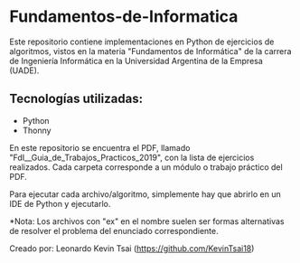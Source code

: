 # Fundamentos-de-Informatica

Este repositorio contiene implementaciones en Python de ejercicios de algoritmos, vistos en la materia "Fundamentos de Informática"
de la carrera de Ingeniería Informática en la Universidad Argentina de la Empresa (UADE).

## Tecnologías utilizadas:
- Python
- Thonny

En este repositorio se encuentra el PDF, llamado "FdI__Guia_de_Trabajos_Practicos_2019", con la lista de ejercicios realizados. Cada carpeta corresponde a un módulo o trabajo práctico del PDF.

Para ejecutar cada archivo/algoritmo, simplemente hay que abrirlo en un IDE de Python y ejecutarlo.

*Nota: Los archivos con "ex" en el nombre suelen ser formas alternativas de resolver el problema del enunciado correspondiente.

Creado por: Leonardo Kevin Tsai (https://github.com/KevinTsai18)
